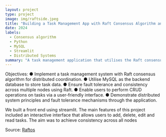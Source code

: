 ```yaml
---
layout: project
type: project
image: img/raftside.jpeg
title: "Building a Task Management App with Raft Consensus Algorithm and MySQL"
date: 2024
labels:
  - Consensus algorithm
  - Python
  - MySQL
  - Streamlit
  - Distributed Systems
summary: "A task management application that utilises the Raft consensus algorithm to ensure consistency and fault tolerance across multiple nodes."
---
```


Objectives:
● Implement a task management system with Raft consensus algorithm for distributed
coordination.
● Utilise MySQL as the backend database to store task data.
● Ensure fault tolerance and consistency across multiple nodes using Raft.
● Enable users to perform CRUD operations on tasks via a user-friendly interface.
● Demonstrate distributed system principles and fault tolerance mechanisms through
the application.

We built a front end using streamlit. The main features of this project included an interactive interface that allows users to add, delete, edit and read tasks. The aim was to achieve consistency across all nodes
 
Source: <a href="https://github.com/pranathipraveen1402/Raftos">Raftos</a>
